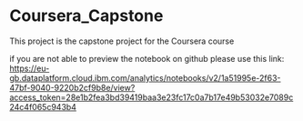 # Coursera_Capstone
This project is the capstone project for the Coursera course


if you are not able to preview the notebook on github 
please use this link:<br>
https://eu-gb.dataplatform.cloud.ibm.com/analytics/notebooks/v2/1a51995e-2f63-47bf-9040-9220b2cf9b8e/view?access_token=28e1b2fea3bd39419baa3e23fc17c0a7b17e49b53032e7089c24c4f065c943b4
